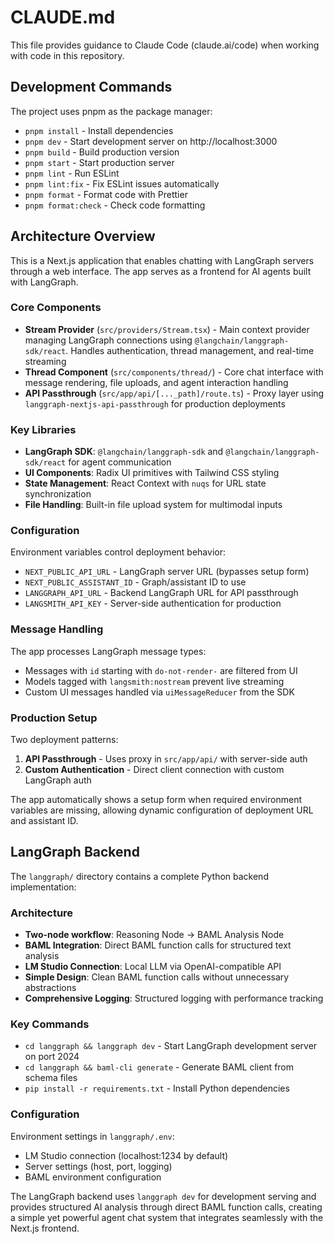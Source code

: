 # CLAUDE.md

This file provides guidance to Claude Code (claude.ai/code) when working with code in this repository.

## Development Commands

The project uses pnpm as the package manager:

- `pnpm install` - Install dependencies
- `pnpm dev` - Start development server on http://localhost:3000
- `pnpm build` - Build production version
- `pnpm start` - Start production server
- `pnpm lint` - Run ESLint
- `pnpm lint:fix` - Fix ESLint issues automatically
- `pnpm format` - Format code with Prettier
- `pnpm format:check` - Check code formatting

## Architecture Overview

This is a Next.js application that enables chatting with LangGraph servers through a web interface. The app serves as a frontend for AI agents built with LangGraph.

### Core Components

- **Stream Provider** (`src/providers/Stream.tsx`) - Main context provider managing LangGraph connections using `@langchain/langgraph-sdk/react`. Handles authentication, thread management, and real-time streaming
- **Thread Component** (`src/components/thread/`) - Core chat interface with message rendering, file uploads, and agent interaction handling
- **API Passthrough** (`src/app/api/[..._path]/route.ts`) - Proxy layer using `langgraph-nextjs-api-passthrough` for production deployments

### Key Libraries

- **LangGraph SDK**: `@langchain/langgraph-sdk` and `@langchain/langgraph-sdk/react` for agent communication
- **UI Components**: Radix UI primitives with Tailwind CSS styling
- **State Management**: React Context with `nuqs` for URL state synchronization
- **File Handling**: Built-in file upload system for multimodal inputs

### Configuration

Environment variables control deployment behavior:
- `NEXT_PUBLIC_API_URL` - LangGraph server URL (bypasses setup form)
- `NEXT_PUBLIC_ASSISTANT_ID` - Graph/assistant ID to use
- `LANGGRAPH_API_URL` - Backend LangGraph URL for API passthrough
- `LANGSMITH_API_KEY` - Server-side authentication for production

### Message Handling

The app processes LangGraph message types:
- Messages with `id` starting with `do-not-render-` are filtered from UI
- Models tagged with `langsmith:nostream` prevent live streaming
- Custom UI messages handled via `uiMessageReducer` from the SDK

### Production Setup

Two deployment patterns:
1. **API Passthrough** - Uses proxy in `src/app/api/` with server-side auth
2. **Custom Authentication** - Direct client connection with custom LangGraph auth

The app automatically shows a setup form when required environment variables are missing, allowing dynamic configuration of deployment URL and assistant ID.

## LangGraph Backend

The `langgraph/` directory contains a complete Python backend implementation:

### Architecture
- **Two-node workflow**: Reasoning Node → BAML Analysis Node
- **BAML Integration**: Direct BAML function calls for structured text analysis
- **LM Studio Connection**: Local LLM via OpenAI-compatible API
- **Simple Design**: Clean BAML function calls without unnecessary abstractions
- **Comprehensive Logging**: Structured logging with performance tracking

### Key Commands
- `cd langgraph && langgraph dev` - Start LangGraph development server on port 2024
- `cd langgraph && baml-cli generate` - Generate BAML client from schema files
- `pip install -r requirements.txt` - Install Python dependencies

### Configuration
Environment settings in `langgraph/.env`:
- LM Studio connection (localhost:1234 by default)
- Server settings (host, port, logging)
- BAML environment configuration

The LangGraph backend uses `langgraph dev` for development serving and provides structured AI analysis through direct BAML function calls, creating a simple yet powerful agent chat system that integrates seamlessly with the Next.js frontend.